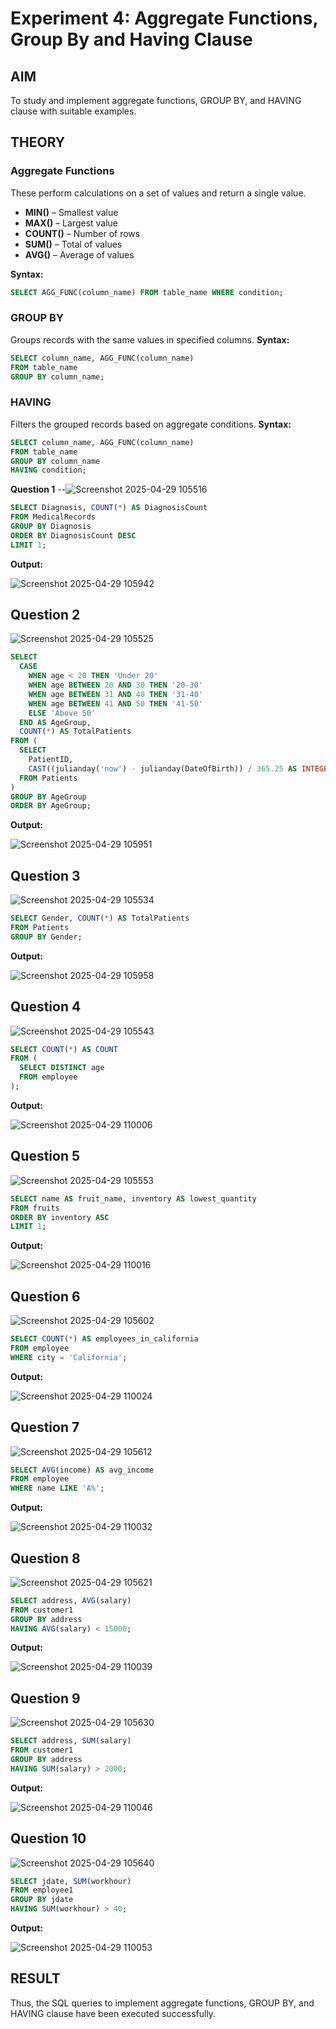 # Experiment 4: Aggregate Functions, Group By and Having Clause

## AIM
To study and implement aggregate functions, GROUP BY, and HAVING clause with suitable examples.

## THEORY

### Aggregate Functions
These perform calculations on a set of values and return a single value.

- **MIN()** – Smallest value  
- **MAX()** – Largest value  
- **COUNT()** – Number of rows  
- **SUM()** – Total of values  
- **AVG()** – Average of values

**Syntax:**
```sql
SELECT AGG_FUNC(column_name) FROM table_name WHERE condition;
```
### GROUP BY
Groups records with the same values in specified columns.
**Syntax:**
```sql
SELECT column_name, AGG_FUNC(column_name)
FROM table_name
GROUP BY column_name;
```
### HAVING
Filters the grouped records based on aggregate conditions.
**Syntax:**
```sql
SELECT column_name, AGG_FUNC(column_name)
FROM table_name
GROUP BY column_name
HAVING condition;
```

**Question 1**
--![Screenshot 2025-04-29 105516](https://github.com/user-attachments/assets/b1eb6dab-d469-44c9-9600-a15d51af16f9)


```sql
SELECT Diagnosis, COUNT(*) AS DiagnosisCount
FROM MedicalRecords
GROUP BY Diagnosis
ORDER BY DiagnosisCount DESC
LIMIT 1;
```

**Output:**

![Screenshot 2025-04-29 105942](https://github.com/user-attachments/assets/c4da70d8-8634-4579-ba8d-cf871d735ec2)

**Question 2**
---
![Screenshot 2025-04-29 105525](https://github.com/user-attachments/assets/ca1bf3d1-e68f-4409-8bf7-246e508b4a37)

```sql
SELECT 
  CASE 
    WHEN age < 20 THEN 'Under 20'
    WHEN age BETWEEN 20 AND 30 THEN '20-30'
    WHEN age BETWEEN 31 AND 40 THEN '31-40'
    WHEN age BETWEEN 41 AND 50 THEN '41-50'
    ELSE 'Above 50'
  END AS AgeGroup,
  COUNT(*) AS TotalPatients
FROM (
  SELECT 
    PatientID,
    CAST((julianday('now') - julianday(DateOfBirth)) / 365.25 AS INTEGER) AS age
  FROM Patients
)
GROUP BY AgeGroup
ORDER BY AgeGroup;
```

**Output:**

![Screenshot 2025-04-29 105951](https://github.com/user-attachments/assets/6900a31b-f0e4-4468-9d78-ab63d9e910f9)

**Question 3**
---
![Screenshot 2025-04-29 105534](https://github.com/user-attachments/assets/a4a1c34e-d98a-4925-81bd-656615fd453c)

```sql
SELECT Gender, COUNT(*) AS TotalPatients
FROM Patients
GROUP BY Gender;
```

**Output:**

![Screenshot 2025-04-29 105958](https://github.com/user-attachments/assets/6fbeddba-9a43-46f1-9566-1850ecabe9f6)

**Question 4**
---
![Screenshot 2025-04-29 105543](https://github.com/user-attachments/assets/9a571831-397f-4b84-a505-cfb3c5bf2394)

```sql
SELECT COUNT(*) AS COUNT
FROM (
  SELECT DISTINCT age
  FROM employee
);
```

**Output:**

![Screenshot 2025-04-29 110006](https://github.com/user-attachments/assets/7502d9d0-cf97-4bf2-92f1-96b0396d9194)

**Question 5**
---
![Screenshot 2025-04-29 105553](https://github.com/user-attachments/assets/ed3511f2-bbe2-46ff-8a1c-d9e40ab73dff)

```sql
SELECT name AS fruit_name, inventory AS lowest_quantity
FROM fruits
ORDER BY inventory ASC
LIMIT 1;
```

**Output:**

![Screenshot 2025-04-29 110016](https://github.com/user-attachments/assets/5b632e6f-eaf9-4fa0-af86-2028276a9959)

**Question 6**
---
![Screenshot 2025-04-29 105602](https://github.com/user-attachments/assets/c805447f-52aa-4e0b-86a4-5f453c3af904)

```sql
SELECT COUNT(*) AS employees_in_california
FROM employee
WHERE city = 'California';

```

**Output:**

![Screenshot 2025-04-29 110024](https://github.com/user-attachments/assets/51221a74-3bfd-4fe8-ad66-748debc73e89)

**Question 7**
---
![Screenshot 2025-04-29 105612](https://github.com/user-attachments/assets/db2e8b93-31da-4fea-81ee-ce9a969bc004)

```sql
SELECT AVG(income) AS avg_income
FROM employee
WHERE name LIKE 'A%';
```

**Output:**

![Screenshot 2025-04-29 110032](https://github.com/user-attachments/assets/24fa5445-7b41-4269-b899-7be7074628ec)

**Question 8**
---
![Screenshot 2025-04-29 105621](https://github.com/user-attachments/assets/6ddcc4ca-fb91-4467-8b53-4ec919cc1a55)

```sql
SELECT address, AVG(salary)
FROM customer1
GROUP BY address
HAVING AVG(salary) < 15000;
```

**Output:**

![Screenshot 2025-04-29 110039](https://github.com/user-attachments/assets/291fda91-2a72-4eb0-ae56-2366b5a4b358)

**Question 9**
---
![Screenshot 2025-04-29 105630](https://github.com/user-attachments/assets/95391a74-99f2-4d3d-ad93-c9d7abf726b6)

```sql
SELECT address, SUM(salary)
FROM customer1
GROUP BY address
HAVING SUM(salary) > 2000;
```

**Output:**

![Screenshot 2025-04-29 110046](https://github.com/user-attachments/assets/4e139121-3bb2-423a-93f0-8c9c4b8edafc)

**Question 10**
---
![Screenshot 2025-04-29 105640](https://github.com/user-attachments/assets/d874ac78-7ed1-4126-8701-530846d1ce03)

```sql
SELECT jdate, SUM(workhour)
FROM employee1
GROUP BY jdate
HAVING SUM(workhour) > 40;
```

**Output:**

![Screenshot 2025-04-29 110053](https://github.com/user-attachments/assets/a46f8ea5-3d2b-4ada-be9e-f9f2ca307727)


## RESULT
Thus, the SQL queries to implement aggregate functions, GROUP BY, and HAVING clause have been executed successfully.
